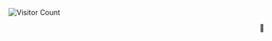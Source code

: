 ![Visitor Count](https://profile-counter.glitch.me/RitaRossweiss/count.svg)

<p align="right">
  🤡
</p>
